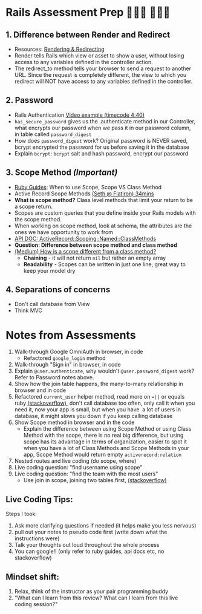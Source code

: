 # Rails Assessment Prep 👨🏻‍💻 👩🏻‍💻

## 1. Difference between Render and Redirect
* Resources: [Rendering & Redirecting](https://www.theodinproject.com/courses/ruby-on-rails/lessons/controllers#rendering-and-redirecting)
* Render tells Rails which view or asset to show a user, without losing access to any variables defined in the controller action.
* The redirect_to method tells your browser to send a request to another URL. Since the request is completely different, the view to which you redirect will NOT have access to any variables defined in the controller.
## 2. Password
* Rails Authentication [Video example (timecode 4:40)](https://www.youtube.com/watch?v=4O_kCICoebA)
* `has_secure_password` gives us the .authenticate method in our Controller, what encrypts our password when we pass it in our password column, in table called `password_digest` 
* How does `password_digest` work? Original password is NEVER saved, bcrypt encrypted the password for us before saving it in the database
* Explain `bcrypt`: `bcrypt` salt and hash password, encrypt our password 
## 3. Scope Method *(Important)*
* [Ruby Guides](https://www.rubyguides.com/2019/10/scopes-in-ruby-on-rails): When to use Scope, Scope VS Class Method
* Active Record Scope Methods [(Seth @ Flatiron) 34mins](https://www.youtube.com/watch?v=akwUv3KzRcc)
* **What is scope method?** Class level methods that limit your return to be a scope return.
* Scopes are custom queries that you define inside your Rails models with the scope method.
* When working on scope method, look at schema, the attributes are the ones we have opportunity to work from
* [API DOC: ActiveRecord::Scoping::Named::ClassMethods](https://api.rubyonrails.org/classes/ActiveRecord/Scoping/Named/ClassMethods.html)
* **Question: Difference between scope method and class method**
* [(Medium) How is a scope different from a class method?](https://medium.com/le-wagon/what-are-named-scopes-and-how-to-use-them-rails-5-5a0444d8b759)
	*  **Chaining** - it will not return `nil` but rather an empty array
	* **Readability** - Scopes can be written in just one line, great way to keep your model dry
## 4. Separations of concerns 
* Don't call database from View
* Think MVC

# Notes from Assessments
1. Walk-through Google OmniAuth in browser, in code
	- Refactored `google_login` method
2. Walk-through "Sign in" in browser, in code
3. Explain `@user.authenticate`, why wouldn't `@user.password_digest` work? Refer to Password notes above. 
4. Show how the join table happens, the many-to-many relationship in browser and in code
5. Refactored `current_user` helper method, read more on `=||` or equals ruby [(stackoverflow)](https://stackoverflow.com/questions/995593/what-does-or-equals-mean-in-ruby), don't call database too often, only call it when you need it, now your app is small, but when you have  a lot of users in database, it might slows you down if you keep calling database
6. Show Scope method in browser and in the code
	- Explain the difference between using Scope Method or using Class Method with the scope, there is no real big difference, but using scope has its advantage in terms of organization, easier to spot it when you have a lot of Class Methods and Scope Methods in your app, Scope Method would return empty `activerecord:relation`
7. Nested routes and live coding (do scope, where)
8. Live coding question: "find username using scope"
9. Live coding question: "find the team with the most users"
	- Use join in scope, joining two tables first, [(stackoverflow)](https://stackoverflow.com/questions/16996618/rails-order-by-results-count-of-has-many-association)
	
## Live Coding Tips:
Steps I took:
1. Ask more clarifying questions if needed (it helps make you less nervous)
2. pull out your notes to pseudo code first (write down what the instructions were)
3. Talk your thoughts out loud throughout the whole process
4. You can google!! (only refer to ruby guides, api docs etc, no stackoverflow)

## Mindset shift:
1. Relax, think of the instructor as your pair programming buddy
2. "What can I learn from this review? What can I learn from this live coding session?"

